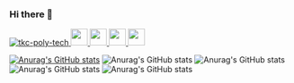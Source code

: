 ### Hi there 👋

<!--
**tkc-poly-tech/tkc-poly-tech** is a ✨ _special_ ✨ repository because its `README.md` (this file) appears on your GitHub profile.

Here are some ideas to get you started:

- 🔭 I’m currently working on ...
- 🌱 I’m currently learning ...
- 👯 I’m looking to collaborate on ...
- 🤔 I’m looking for help with ...
- 💬 Ask me about ...
- 📫 How to reach me: ...
- 😄 Pronouns: ...
- ⚡ Fun fact: ...
-->

<p align="left">
  <a href="https://github.com/tkc-poly-tech">
    <img src="https://komarev.com/ghpvc/?username=tkc-poly-tech" alt="tkc-poly-tech" />
  </a>
  <a href="https://twitter.com/tkc_tech">
    <img height="30" src="https://img.shields.io/twitter/follow/tkc_tech?label=Twitter&logo=twitter&style=flat" />
  </a>
  <a href="https://github.com/tkc-poly-tech">
    <img height="30" src="https://img.shields.io/github/followers/tkc-poly-tech?label=follow&logo=github&style=flat" />
  </a>
  <a href="https://qiita.com/tkc_poly_tech">
    <img height="30" src="https://qiita-badge.apiapi.app/s/tkc_poly_tech/posts.svg" />
  </a>
  <//qiita.com/tkc-poly-tech">
    <img height="30" src="https://qiita-badge.apiapi.app/s/tkc_poly_tech/contributions.svg" />
  </a>
</p>

[![Anurag's GitHub stats](https://github-readme-stats.vercel.app/api?username=tkc-poly-tech)](https://github.com/tkc-poly-tech/github-readme-stats)
![Anurag's GitHub stats](https://github-readme-stats.vercel.app/api?username=tkc-poly-tech&hide=contribs,prs)
![Anurag's GitHub stats](https://github-readme-stats.vercel.app/api?username=tkc-poly-tech&count_private=true)
![Anurag's GitHub stats](https://github-readme-stats.vercel.app/api?username=tkc-poly-tech&show_icons=true)
![Anurag's GitHub stats](https://github-readme-stats.vercel.app/api?username=tkc-poly-tech&show_icons=true&theme=radical)